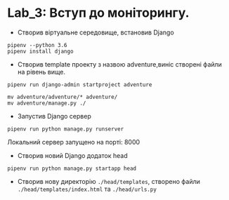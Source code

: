 # Lab_3: Вступ до моніторингу.

+ Створив віртуальне середовище, встановив Django
```
pipenv --python 3.6
pipenv install django
```
+ Створив template проекту з назвою adventure,виніс створені файли на рівень вище.
```
pipenv run django-admin startproject adventure

mv adventure/adventure/* adventure/
mv adventure/manage.py ./
``` 
+  Запустив Django сервер
```
pipenv run python manage.py runserver
```
Локальний сервер запущено на порті: 8000

+ Створив новий Django додаток head
```
pipenv run python manage.py startapp head

```
+ Створив нову директорію `./head/templates`, створено файли `./head/templates/index.html` та `./head/urls.py`

